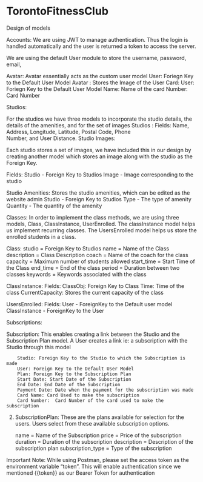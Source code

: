 # TorontoFitnessClub

Design of models 

Accounts:
We are using JWT to manage authentication. Thus the login is handled automatically and the user is returned a token to access the server.  

We are using the default User module to store the username, password, email, 

Avatar:
Avatar essentially acts as the custom user model
		User: Foriegn Key to the Default User Model
		Avatar : Stores the Image of the User
Card: 
		User: Foriegn Key to the Default User Model
		Name: Name of the card 
		Number: Card Number 

Studios:

For the studios we have three models to incorporate the studio details, the details of the amenities,  and for the set of images
Studios : 
Fields: Name, Address, Longitude, Latitude, Postal Code, Phone  
            Number, and User Distance. 
Studio Images:

Each studio stores a set of images, we have included this in our design by creating another model which stores an image along with the studio as the Foreign Key.

Fields: 
Studio -  Foreign Key to Studios
Image -  Image corresponding to the studio

Studio Amenities:
Stores the studio amenities, which can be edited as the website admin
	Studio - Foreign Key to Studios
	Type - The type of amenity
	Quantity - The quantity of the amenity


Classes:
In order to implement the class methods, we are using three models, Class, ClassInstance,  UserEnrolled. The classInstance model helps us implement recurring classes.  The UsersEnrolled model helps us store the enrolled students in a class.

Class:
studio = Foreign Key to Studios
name = Name of the Class
description = Class Description
coach = Name of the coach for the class
capacity = Maximum number of students allowed
start_time =  Start Time of the Class
    	end_time = End of the class
    	period = Duration between two classes
    	keywords = Keywords associated with the class

ClassInstance:
Fields: 
	ClassObj: Foreign Key to Class
	Time: Time of the class
	CurrentCapacity: Stores the current capacity of the class
	
UsersEnrolled:
Fields: 
	User - ForeignKey to the Default user model
	ClassInstance - ForeignKey to the User


Subscriptions:

Subscription: This enables creating a link between the Studio and the Subscription Plan model. A User creates a link ie: a subscription with the Studio through this model

		Studio: Foreign Key to the Studio to which the Subscription is made
		User: Foreign Key to the Default User Model
		Plan: Foreign Key to the Subscription Plan
		Start Date: Start Date of the Subscription
		End Date: End Date of the Subscription
		Payment Date: Date when the payment for the subscription was made
		Card Name: Card Used to make the subscription
		Card Number:  Card Number of the card used to make the subscription
	
2. SubscriptionPlan: These are the plans available for selection for the users. Users select from these available subscription options. 

    name =  Name of the Subscription
    price = Price of the subscription 
    duration = Duration of the subscription
    description = Description of the subscription plan
    subscription_type = Type of the subscription 

Important Note:
While using Postman,  please set the access token as the environment variable “token”. This will enable authentication since we mentioned {{token}} as our Bearer Token for authentication
